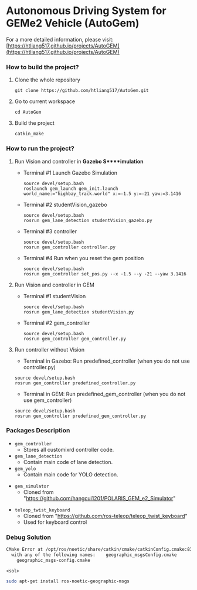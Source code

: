 # Autonomous Driving System for GEMe2 Vehicle (AutoGem)

For a more detailed information, please visit: [https://htliang517.github.io/projects/AutoGEM](https://htliang517.github.io/projects/AutoGEM)

### How to build the project?

1. Clone the whole repository

   ```
   git clone https://github.com/htliang517/AutoGem.git
   ```
2. Go to current workspace

   ```
   cd AutoGem
   ```
3. Build the project

   ```
   catkin_make
   ```

### How to run the project?

1. Run Vision and controller in **Gazebo S****imulation**

   - Terminal #1 Launch Gazebo Simulation

     ```
     source devel/setup.bash
     roslaunch gem_launch gem_init.launch world_name:="highbay_track.world" x:=-1.5 y:=-21 yaw:=3.1416
     ```
   - Terminal #2 studentVision_gazebo

     ```
     source devel/setup.bash
     rosrun gem_lane_detection studentVision_gazebo.py
     ```
   - Terminal #3 controller

     ```
     source devel/setup.bash
     rosrun gem_controller controller.py
     ```
   - Terminal #4 Run when you reset the gem position

     ```
     source devel/setup.bash
     rosrun gem_controller set_pos.py --x -1.5 --y -21 --yaw 3.1416

     ```
2. Run Vision and controller in GEM

   - Terminal #1 studentVision

     ```
     source devel/setup.bash
     rosrun gem_lane_detection studentVision.py
     ```
   - Terminal #2 gem_controller

     ```
     source devel/setup.bash
     rosrun gem_controller gem_controller.py
     ```
3. Run controller without Vision

   - Terminal in Gazebo: Run predefined_controller (when you do not use controller.py)

   ```
   source devel/setup.bash
   rosrun gem_controller predefined_controller.py

   ```

   - Terminal in GEM: Run predefined_gem_controller (when you do not use gem_controller)

   ```
   source devel/setup.bash
   rosrun gem_controller predefined_gem_controller.py

   ```

### Packages Description

* `gem_controller`
  - Stores all customixrd controller code.
* `gem_lane_detection`
  - Contain main code of lane detection.
* `gem_yolo`
  - Contain main code for YOLO detection.

- `gem_simulator`
  - Cloned from "https://github.com/hangcui1201/POLARIS_GEM_e2_Simulator"

* `teleop_twist_keyboard`
  - Cloned from "https://github.com/ros-teleop/teleop_twist_keyboard"
  - Used for keyboard control

### Debug Solution

```bash
CMake Error at /opt/ros/noetic/share/catkin/cmake/catkinConfig.cmake:83 (find_package):  Could not find a package configuration file provided by "geographic_msgs"
  with any of the following names:    geographic_msgsConfig.cmake
    geographic_msgs-config.cmake
```

`<sol>`

```bash
sudo apt-get install ros-noetic-geographic-msgs
```
